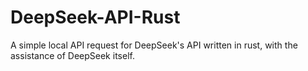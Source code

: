 # DeepSeek-API-Rust
A simple local API request for DeepSeek's API written in rust, with the assistance of DeepSeek itself. 
